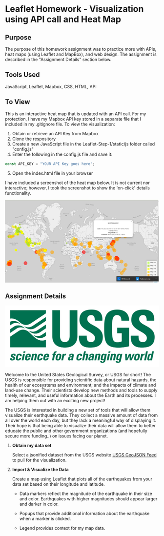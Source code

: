 # Leaflet Homework - Visualization using API call and Heat Map

## Purpose

The purpose of this homework assignment was to practice more with APIs, heat maps (using Leaflet and MapBox), and web design.  The assignment is described in the "Assignment Details" section below.

## Tools Used

JavaScript, Leaflet, Mapbox, CSS, HTML, API

## To View

This is an interactive heat map that is updated with an API call.  For my protection, I have my Mapbox API key stored in a separate file that I included in my .gitignore file.  To view the visualization:
   1. Obtain or retrieve an API Key from Mapbox
   2. Clone the respository
   3. Create a new JavaScript file in the Leaflet-Step-1/static/js folder called "config.js"
   4. Enter the following in the config.js file and save it:
   ```javascript
   const API_KEY = "YOUR API Key goes here";
   ```
   5. Open the index.html file in your browser

I have included a screenshot of the heat map below.  It is not current nor interactive; however, I took the screenshot to show the 'on-click' details functionality.

![screenshot](Leaflet-Step-1/Images/LeafletHeatMap.png)


## Assignment Details

![USGSLogo](Leaflet-Step-1/Images/1-Logo.png)

Welcome to the United States Geological Survey, or USGS for short! The USGS is responsible for providing scientific data about natural hazards, the health of our ecosystems and environment; and the impacts of climate and land-use change. Their scientists develop new methods and tools to supply timely, relevant, and useful information about the Earth and its processes. I am helping them out with an exciting new project!

The USGS is interested in building a new set of tools that will allow them visualize their earthquake data. They collect a massive amount of data from all over the world each day, but they lack a meaningful way of displaying it. Their hope is that being able to visualize their data will allow them to better educate the public and other government organizations (and hopefully secure more funding..) on issues facing our planet.

1. **Obtain my data set**

   Select a jsonified dataset from the USGS website [USGS GeoJSON Feed](http://earthquake.usgs.gov/earthquakes/feed/v1.0/geojson.php) to pull for the visualization.


2. **Import & Visualize the Data**

   Create a map using Leaflet that plots all of the earthquakes from your data set based on their longitude and latitude.

   * Data markers reflect the magnitude of the earthquake in their size and color. Earthquakes with higher magnitudes should appear larger and darker in color.

   * Popups that provide additional information about the earthquake when a marker is clicked.

   * Legend provides context for my map data.
